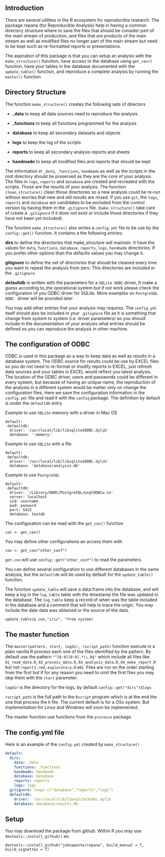 ## Introduction

There are several utilities in the R ecosystem for reproducible research. The 
package repana (for Reproducible Analysis) help in having a common directory 
structure where to save the files that should be consider part of the main stream
of production, and files that are products of the main stream as well as modified files 
no longer part of the main stream but need to be kept such as re-formatted reports or presentations.

The aspiration of this package is that you can setup an analysis with the `make_structure()` function,
have access to the database using `get_con()` function, have your tables in the 
database documented with the `update_table()` function, and reproduce a complete analysis
by running the  `master()` function

## Directory Structure

The function `make_structure()` creates the following sets of directors

* ___data__ to keep all data sources need to reproduce the analysis. 

* ___functions__ to keep all functions programmed for the analysis
    
* __database__ to keep all secondary datasets and objects
    
* __logs__ to keep the log of the scripts
    
* __reports__ to keep all secondary analysis reports and sheets
    
* __handmade__ to keep all modified files and reports that should be kept
    
    
The information in `_data`, `_functions`, `handmade` as well as the scripts in the root 
directory should be preserved as they are the core of your analysis.
The files in `logs`, `reports` and `database` are created and recreated with 
the scripts. Those are the results of your analysis. The function `clean_structure()`
clean those directories so a new analysis could be re-run without worries that new
and old results are mixed. If you use `git`, the `logs`, `reports` and `database` are
candidates to be excluded from the control version by having them in the `.gitignore` file.
(`make_structure()` take care of create a `.gitignore` if it does not exist or include those
directories if they have not been yet included).

The function `make_structure()` also writes a `config.yml` file to be use by the
`config::get()` function. It contains a the following entries:

__dirs__ to define the directories that make_structure will maintain. It have
the values for `data`, `functions`, `database`, `reports`, `logs`, `handmade`
directories. If you prefer other options than the defaults values you may change
it.

__gitignore__ to define the set of directories that should be cleaned every time you want to repeat
the analysis from zero. This directories are included in the `.gitignore`

__defaultdb__ is written with the parameters for a `SQLite ODBC` driver, It make a guess according
to_the operational system but if not work please check the configuration of you
ODBC driver for SQLite. More examples on `PostgreSQL ODBC ` driver will be provided later

You may add other entries that your analysis may requires. The `config.yml` 
itself should also be included in your `.gitignore` file as it is
something that change from system to system (i.e. driver parameters) so you should
include in the documentation of your analysis what entries should be defined so you
can reproduce the analysis in other machine.

## The configuration of ODBC 

ODBC is used in this package as a way to keep data as well as results in a 
database system. The ODBC source for results could be use by EXCEL files so
you do not need to re-format or modify reports in EXCEL, just refresh data
sources and your tables in EXCEL would reflect you latest analysis. 
The location of the ODBC driver, users and passwords could be different in every system,
but because of having an unique name, the reproduction of the analysis in a different system
would be matter only on change the configuration files. Here we save the configuration
information in the `config.yml` file and read it with the `config` package.
The definition by default is under the  `defaultdb` entry

Example to use `SQLite` memory with a driver in Mac OS

```
default:
 defaultdb:
  driver: '/usr/local/lib/libsqlite3ODBC.dylib'
  database: ':memory:'
```
Example to use `SQLite` with a file

```
default:
 defaultdb:
  driver: '/usr/local/lib/libsqlite3ODBC.dylib'
  database: 'database/analysis.db'
```

Example to use `PostgreSQL`

```
default:
 defaultdb:
  driver: '/Library/ODBC/PostgreSQL/psqlODBCw.so'
  server: localhost
  uid: username
  pwd: pasword
  port: 5432
  database: testdb
```

The configuration can be read with the `get_con()` function


`con <- get_con()`

You may define other configurations an access them with

`con <- get_con("other_conf")`

`get-con` will use `config::get("other_conf")` to read the parameters.


You can define several configuration to use different databases in the same
analysis, but the `defaultdb` will be used by  default for the `update_table()` function.

The function `update_table` will save a data.frame into the database, and will
keep a log in the `log_table` table with the timestamp the file was updated
in the database. The `log_table` keep a record of when was the table included in
the database and a comment that will help to trace the origin. You may include the
date data was obtained or the source of the data.

`update_table(p_con,"iris", "from system)`

## The master function

The `master(pattern, start, logdir, rscript_path)` function execute in a plain vanilla R process each one of the files
identified by the pattern. By default use the pattern `"^[0-9][0-9].*\\.R$"` which include all files like `01_read_data.R`, `02_process_data.R`, `03_analysis_data.R`, `04_make_report.R`
but not `report1.rmd`, `exploratory.R` etc.
Files are run on the order starting from the first but if for any reason you need to omit the first files you may skip them with the `start` parameter.

`logdir` is the directory for the logs, by default `config::get("dirs")$logs`

`rscript_path` is the full path to the `Rscript` program which is at the end the one that process the `R` file. The current default is for a OSx system. But implementation for Linux and Windows will soon be implemented.

The master function use functions from the `processx` package.

## The config.yml file

Here is an example of the `config.yml` created by `make_structure()`

```*.yml
default:
  dirs:
    data: _data
    functions: _functions
    handmade: handmade
    database: database
    reports: reports
    logs: logs
  gitignore: !expr c("database","reports","logs")
  defaultdb:
    driver:  /usr/local/lib/libsqlite3odbc.dylib 
    database: database/results.db
```

## Setup

You may download the package from github. Within R you may use `devtools::install_github()` as:

`devtools::install_github("johnaponte/repana", build_manual = T, build_vignettes = T)`

